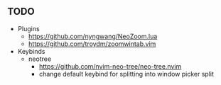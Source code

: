 ## TODO
- Plugins
  - https://github.com/nyngwang/NeoZoom.lua
  - https://github.com/troydm/zoomwintab.vim
- Keybinds
  - neotree
    - https://github.com/nvim-neo-tree/neo-tree.nvim
    - change default keybind for splitting into window picker split

